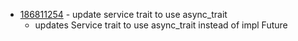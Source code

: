 - [186811254](https://www.pivotaltracker.com/story/show/186811254) - update service trait to use async_trait
    - updates Service trait to use async_trait instead of impl Future

